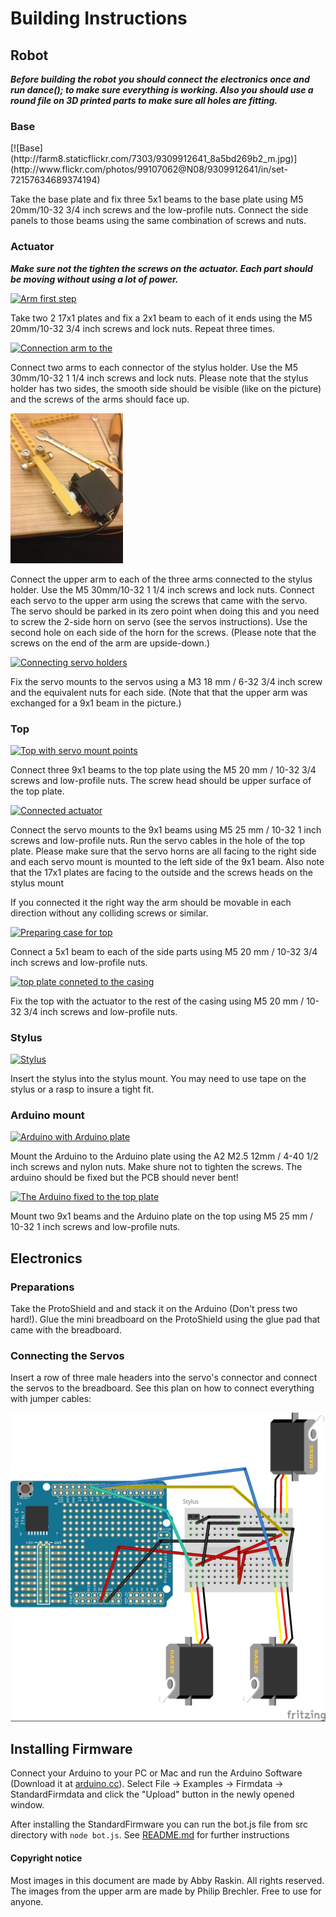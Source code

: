 Building Instructions
=====

Robot
---

***Before building the robot you should connect the electronics once and run dance(); to make sure everything is working. Also you should use a round file on 3D printed parts to make sure all holes are fitting.***

<h3>Base</h3>
[![Base](http://farm8.staticflickr.com/7303/9309912641_8a5bd269b2_m.jpg)](http://www.flickr.com/photos/99107062@N08/9309912641/in/set-72157634689374194)

Take the base plate and fix three 5x1 beams to the base plate using M5 20mm/10-32 3/4 inch screws and the low-profile nuts. Connect the side panels to those beams using the same combination of screws and nuts.

<h3>Actuator</h3>

***Make sure not the tighten the screws on the actuator. Each part should be moving without using a lot of power.***

[![Arm first step](http://farm8.staticflickr.com/7425/9309912429_673ca3b002_m.jpg)](http://www.flickr.com/photos/99107062@N08/9309912429/in/set-72157634689374194/)

Take two 2 17x1 plates and fix a 2x1 beam to each of it ends using the M5 20mm/10-32 3/4 inch screws and lock nuts. Repeat three times.

[![Connection arm to the ](http://farm8.staticflickr.com/7352/9312700452_fd14a33fb6_m.jpg)](http://www.flickr.com/photos/99107062@N08/9312700452/in/set-72157634689374194/)

Connect two arms to each connector of the stylus holder. Use the M5 30mm/10-32 1 1/4 inch screws and lock nuts. Please note that the stylus holder has two sides, the smooth side should be visible (like on the picture) and the screws of the arms should face up.

[![Servo mount](instruction_imgs/servomount_small.jpg)](instruction_imgs/servomount.jpg)

Connect the upper arm to each of the three arms connected to the stylus holder. Use the M5 30mm/10-32 1 1/4 inch screws and lock nuts. Connect each servo to the upper arm using the screws that came with the servo. The servo should be parked in its zero point when doing this and you need to screw the 2-side horn on servo (see the servos instructions). Use the second hole on each side of the horn for the screws. (Please note that the screws on the end of the arm are upside-down.)

[![Connecting servo holders](http://farm3.staticflickr.com/2823/9312698006_08e27dc15e_m.jpg)](http://www.flickr.com/photos/99107062@N08/9312698006/in/set-72157634689374194/)

Fix the servo mounts to the servos using a M3 18 mm / 6-32 3/4 inch screw and the equivalent nuts for each side. (Note that that the upper arm was exchanged for a 9x1 beam in the picture.)

<h3>Top</h3>

[![Top with servo mount points](http://farm6.staticflickr.com/5348/9312699394_d204fed47c_m.jpg)](http://www.flickr.com/photos/99107062@N08/9312699394/in/set-72157634689374194/)

Connect three 9x1 beams to the top plate using the M5 20 mm / 10-32 3/4 screws and low-profile nuts. The screw head should be upper surface of the top plate.

[![Connected actuator](http://farm6.staticflickr.com/5340/9312695064_9e1f132294_m.jpg)](http://www.flickr.com/photos/99107062@N08/9312695064/in/set-72157634689374194/)

Connect the servo mounts to the 9x1 beams using M5 25 mm / 10-32 1 inch screws and low-profile nuts. Run the servo cables in the hole of the top plate. Please make sure that the servo horns are all facing to the right side and each servo mount is mounted to the left side of the 9x1 beam.
Also note that the 17x1 plates are facing to the outside and the screws heads on the stylus mount  

If you connected it the right way the arm should be movable in each direction without any colliding screws or similar.

[![Preparing case for top](http://farm8.staticflickr.com/7424/9309907353_0555d70db5_m.jpg)](http://www.flickr.com/photos/99107062@N08/9309907353/in/set-72157634689374194/)

Connect a 5x1 beam to each of the side parts using M5 20 mm / 10-32 3/4 inch screws and low-profile nuts. 

[![top plate conneted to the casing](http://farm8.staticflickr.com/7436/9312694916_1eb2d1b904_m.jpg)](http://www.flickr.com/photos/99107062@N08/9312694916/in/set-72157634689374194/)

Fix the top with the actuator to the rest of the casing using M5 20 mm / 10-32 3/4 inch screws and low-profile nuts.

<h3>Stylus</h3>

[![Stylus](http://farm3.staticflickr.com/2829/9315900080_f96e76ce30_m.jpg)](http://www.flickr.com/photos/99107062@N08/9315900080/)

Insert the stylus into the stylus mount. You may need to use tape on the stylus or a rasp to insure a tight fit.

<h3>Arduino mount</h3>

[![Arduino with Arduino plate](http://farm6.staticflickr.com/5546/9312694432_073b253282_m.jpg)](http://www.flickr.com/photos/99107062@N08/9312694432/in/set-72157634689374194/)

Mount the Arduino to the Arduino plate using the A2 M2.5 12mm / 4-40 1/2 inch screws and nylon nuts. Make shure not to tighten the screws. The arduino should be fixed but the PCB should never bent!

[![The Arduino fixed to the top plate](http://farm4.staticflickr.com/3665/9312694218_57eeff4650_m.jpg)](http://www.flickr.com/photos/99107062@N08/9312694218/in/set-72157634689374194/)

Mount two 9x1 beams and the Arduino plate on the top using M5 25 mm / 10-32 1 inch screws and low-profile nuts.

Electronics
----

<h3>Preparations</h3>

Take the ProtoShield and and stack it on the Arduino (Don't press two hard!). Glue the mini breadboard on the ProtoShield using the glue pad that came with the breadboard.

<h3>Connecting the Servos</h3>

Insert a row of three male headers into the servo's connector and connect the servos to the breadboard. See this plan on how to connect everything with jumper cables:

![Connection plan](instruction_imgs/connectingplan.jpg)

Installing Firmware
----
Connect your Arduino to your PC or Mac and run the Arduino Software (Download it at [arduino.cc](http://arduino.cc/en/Main/Software#toc2)). Select File -> Examples -> Firmdata -> StandardFirmdata and click the "Upload" button in the newly opened window.

After installing the StandardFirmware you can run the bot.js file from src directory with `node bot.js`. See [README.md](README.md) for further instructions

<h4>Copyright notice</h4>
Most images in this document are made by Abby Raskin. All rights reserved.
The images from the upper arm are made by Philip Brechler. Free to use for anyone.